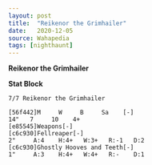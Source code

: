 ```yaml
---
layout: post
title:  "Reikenor the Grimhailer"
date:   2020-12-05
source: Wahapedia
tags: [nighthaunt]
---
```


**Reikenor the Grimhailer**

**Stat Block**
```
7/7 Reikenor the Grimhailer
```

```
[56f442]M     W     B     Sa    [-]
14"   7     10    4+    
[e85545]Weapons[-]
[c6c930]Fellreaper[-]
2"     A:4    H:4+   W:3+   R:-1   D:2   
[c6c930]Ghostly Hooves and Teeth[-]
1"     A:3    H:4+   W:4+   R:-    D:1   
```


